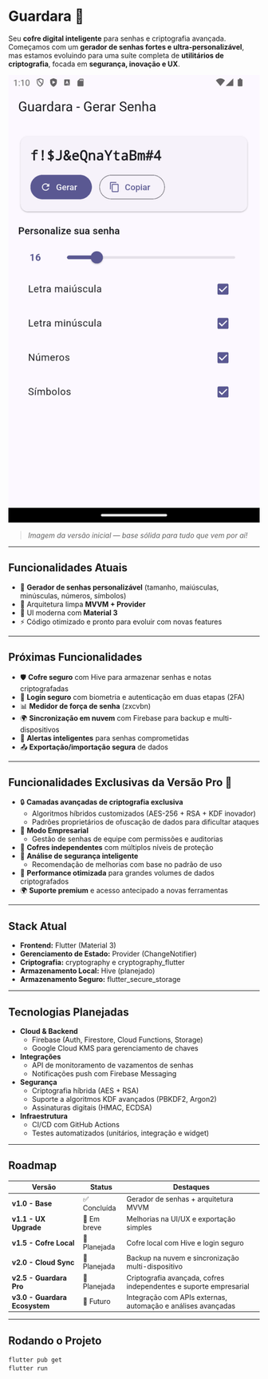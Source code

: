 # **Guardara 🔐**

Seu **cofre digital inteligente** para senhas e criptografia avançada.  
Começamos com um **gerador de senhas fortes e ultra-personalizável**, mas estamos evoluindo para uma suíte completa de **utilitários de criptografia**, focada em **segurança, inovação e UX**.

![screenshot](docs/v1-home.png)  
> *Imagem da versão inicial — base sólida para tudo que vem por aí!*

---

## **Funcionalidades Atuais**
- 🔑 **Gerador de senhas personalizável** (tamanho, maiúsculas, minúsculas, números, símbolos)  
- 🧠 Arquitetura limpa **MVVM + Provider**  
- 🎨 UI moderna com **Material 3**  
- ⚡ Código otimizado e pronto para evoluir com novas features  

---

## **Próximas Funcionalidades**
- 🛡 **Cofre seguro** com Hive para armazenar senhas e notas criptografadas  
- 🔐 **Login seguro** com biometria e autenticação em duas etapas (2FA)  
- 📊 **Medidor de força de senha** (zxcvbn)  
- 🌍 **Sincronização em nuvem** com Firebase para backup e multi-dispositivos  
- 🔔 **Alertas inteligentes** para senhas comprometidas  
- 📤 **Exportação/importação segura** de dados  

---

## **Funcionalidades Exclusivas da Versão Pro 💎**
- 🔒 **Camadas avançadas de criptografia exclusiva**  
  - Algoritmos híbridos customizados (AES-256 + RSA + KDF inovador)  
  - Padrões proprietários de ofuscação de dados para dificultar ataques  
- 💼 **Modo Empresarial**  
  - Gestão de senhas de equipe com permissões e auditorias  
- 🔐 **Cofres independentes** com múltiplos níveis de proteção  
- 🧠 **Análise de segurança inteligente**  
  - Recomendação de melhorias com base no padrão de uso  
- 🚀 **Performance otimizada** para grandes volumes de dados criptografados  
- 🌍 **Suporte premium** e acesso antecipado a novas ferramentas  

---

## **Stack Atual**
- **Frontend:** Flutter (Material 3)  
- **Gerenciamento de Estado:** Provider (ChangeNotifier)  
- **Criptografia:** cryptography e cryptography_flutter  
- **Armazenamento Local:** Hive (planejado)  
- **Armazenamento Seguro:** flutter_secure_storage  

---

## **Tecnologias Planejadas**
- **Cloud & Backend**
  - Firebase (Auth, Firestore, Cloud Functions, Storage)
  - Google Cloud KMS para gerenciamento de chaves
- **Integrações**
  - API de monitoramento de vazamentos de senhas
  - Notificações push com Firebase Messaging
- **Segurança**
  - Criptografia híbrida (AES + RSA)
  - Suporte a algoritmos KDF avançados (PBKDF2, Argon2)
  - Assinaturas digitais (HMAC, ECDSA)
- **Infraestrutura**
  - CI/CD com GitHub Actions
  - Testes automatizados (unitários, integração e widget)

---

## **Roadmap**
| Versão | Status | Destaques |
|--------|--------|-----------|
| **v1.0 - Base** | ✅ Concluída | Gerador de senhas + arquitetura MVVM |
| **v1.1 - UX Upgrade** | 🔄 Em breve | Melhorias na UI/UX e exportação simples |
| **v1.5 - Cofre Local** | 📅 Planejada | Cofre local com Hive e login seguro |
| **v2.0 - Cloud Sync** | 📅 Planejada | Backup na nuvem e sincronização multi-dispositivo |
| **v2.5 - Guardara Pro** | 📅 Planejada | Criptografia avançada, cofres independentes e suporte empresarial |
| **v3.0 - Guardara Ecosystem** | 📅 Futuro | Integração com APIs externas, automação e análises avançadas |

---

## **Rodando o Projeto**
```bash
flutter pub get
flutter run

